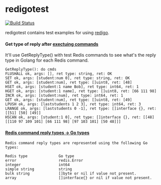 # redigotest

[![Build Status](https://travis-ci.org/northbright/redigotest.svg?branch=master)](https://travis-ci.org/northbright/redigotest)

redigotest contains test examples for using [redigo](https://github.com/garyburd/redigo).

#### Get type of reply after [exectuing commands](https://godoc.org/github.com/garyburd/redigo/redis#hdr-Executing_Commands)
It'll use GetReplyType() with test Redis commands to see what's the reply type in Golang for each Redis command.

    GetReplyType(): do cmds
    FLUSHALL ok, args: [], ret type: string, ret: OK
    SET ok, args: [student:num 0], ret type: string, ret: OK
    GET ok, args: [student:num], ret type: []uint8, ret: [48]
    HSET ok, args: [student:1 name Bob], ret type: int64, ret: 1
    HGET ok, args: [student:1 name], ret type: []uint8, ret: [66 111 98]
    INCR ok, args: [student:num], ret type: int64, ret: 1
    GET ok, args: [student:num], ret type: []uint8, ret: [49]
    LPUSH ok, args: [laststudents 1 2 3], ret type: int64, ret: 3
    LRANGE ok, args: [laststudents 0 -1], ret type: []interface {}, ret: [[51] [50] [49]]
    HSCAN ok, args: [student:1 0], ret type: []interface {}, ret: [[48] [[110 97 109 101] [66 111 98] [97 103 101] [50 48]]]

#### [Redis command reply types -> Go types](https://godoc.org/github.com/garyburd/redigo/redis#hdr-Executing_Commands)
    Redis command reply types are represented using the following Go types:

    Redis type              Go type
    error                   redis.Error
    integer                 int64
    simple string           string
    bulk string             []byte or nil if value not present.
    array                   []interface{} or nil if value not present.

